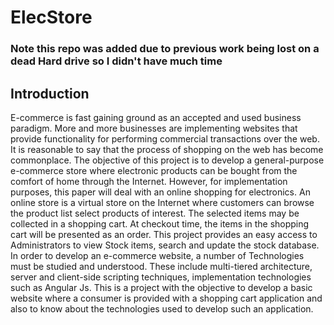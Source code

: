# ElecStore
### Note this repo was added due to previous work being lost on a dead Hard drive so I didn't have much time

## Introduction 
E-commerce is fast gaining ground as an accepted and used business paradigm. More and more businesses are implementing websites that provide functionality for performing commercial transactions over the web. It is reasonable to say that the process of shopping on the web has become commonplace. The objective of this project is to develop a general-purpose e-commerce store where electronic products can be bought from the comfort of home through the Internet. However, for implementation purposes, this paper will deal with an online shopping for electronics. An online store is a virtual store on the Internet where customers can browse the product list select products of interest. The selected items may be collected in a shopping cart. At checkout time, the items in the shopping cart will be presented as an order. This project provides an easy access to Administrators to view Stock items, search and update the stock database. In order to develop an e-commerce website, a number of Technologies must be studied and understood. These include multi-tiered architecture, server and client-side scripting techniques, implementation technologies such as Angular Js. This is a project with the objective to develop a basic website where a consumer is provided with a shopping cart application and also to know about the technologies used to develop such an application.
